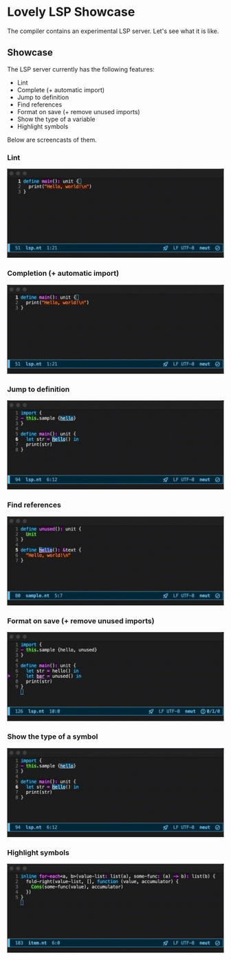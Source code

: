 # Lovely LSP Showcase

The compiler contains an experimental LSP server. Let's see what it is like.

## Showcase

The LSP server currently has the following features:

- Lint
- Complete (+ automatic import)
- Jump to definition
- Find references
- Format on save (+ remove unused imports)
- Show the type of a variable
- Highlight symbols

Below are screencasts of them.

### Lint

![check](./image/screencasts/check.gif "check")

### Completion (+ automatic import)

![completion](./image/screencasts/completion.gif "completion")

### Jump to definition

![jump to definition](./image/screencasts/jump-to-definition.gif "jump to definition")

### Find references

![find references](./image/screencasts/find-references.gif "find references")

### Format on save (+ remove unused imports)

![format on save](./image/screencasts/format-on-save.gif "format on save")

### Show the type of a symbol

![hover type](./image/screencasts/hover-type.gif "hover type")

### Highlight symbols

![highlight](./image/screencasts/highlight.gif "highlight")

